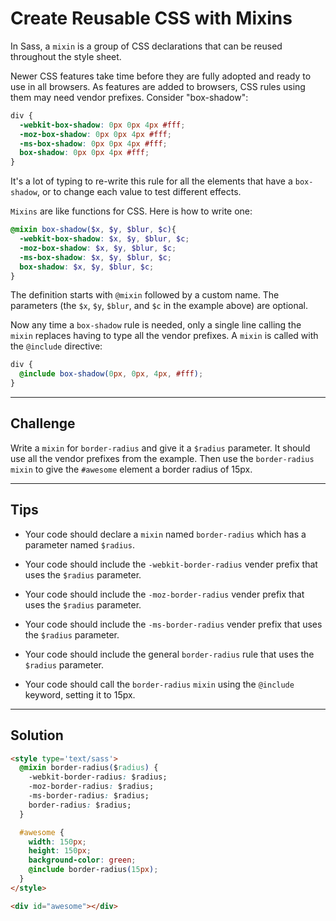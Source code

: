 # Create Reusable CSS with Mixins

In Sass, a `mixin` is a group of CSS declarations that can be reused throughout the style sheet.

Newer CSS features take time before they are fully adopted and ready to use in all browsers. As features are added to browsers, CSS rules using them may need vendor prefixes. Consider "box-shadow":

```css
div {
  -webkit-box-shadow: 0px 0px 4px #fff;
  -moz-box-shadow: 0px 0px 4px #fff;
  -ms-box-shadow: 0px 0px 4px #fff;
  box-shadow: 0px 0px 4px #fff;
}
```

It's a lot of typing to re-write this rule for all the elements that have a `box-shadow`, or to change each value to test different effects.

`Mixins` are like functions for CSS. Here is how to write one:

```scss
@mixin box-shadow($x, $y, $blur, $c){
  -webkit-box-shadow: $x, $y, $blur, $c;
  -moz-box-shadow: $x, $y, $blur, $c;
  -ms-box-shadow: $x, $y, $blur, $c;
  box-shadow: $x, $y, $blur, $c;
}
```

The definition starts with `@mixin` followed by a custom name. The parameters (the `$x`, `$y`, `$blur`, and `$c` in the example above) are optional.

Now any time a `box-shadow` rule is needed, only a single line calling the `mixin` replaces having to type all the vendor prefixes. A `mixin` is called with the `@include` directive:

```scss
div {
  @include box-shadow(0px, 0px, 4px, #fff);
}
```

---

## Challenge

Write a `mixin` for `border-radius` and give it a `$radius` parameter. It should use all the vendor prefixes from the example. Then use the `border-radius` `mixin` to give the `#awesome` element a border radius of 15px.

---

## Tips

- Your code should declare a `mixin` named `border-radius` which has a parameter named `$radius`.

- Your code should include the `-webkit-border-radius` vender prefix that uses the `$radius` parameter.

- Your code should include the `-moz-border-radius` vender prefix that uses the `$radius` parameter.

- Your code should include the `-ms-border-radius` vender prefix that uses the `$radius` parameter.

- Your code should include the general `border-radius` rule that uses the `$radius` parameter.

- Your code should call the `border-radius` `mixin` using the `@include` keyword, setting it to 15px.

---

## Solution

```html
<style type='text/sass'>
  @mixin border-radius($radius) {
    -webkit-border-radius: $radius;
    -moz-border-radius: $radius;
    -ms-border-radius: $radius;
    border-radius: $radius;
  }

  #awesome {
    width: 150px;
    height: 150px;
    background-color: green;
    @include border-radius(15px);
  }
</style>

<div id="awesome"></div>
```